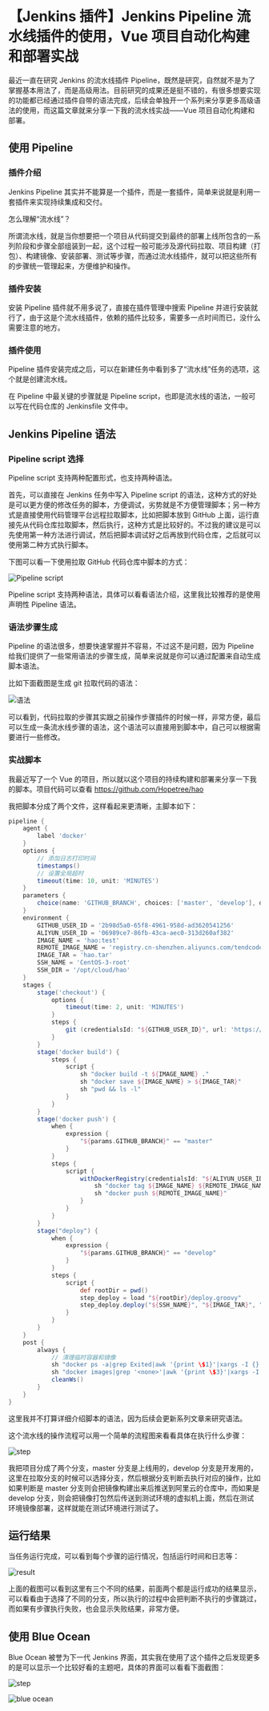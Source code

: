 # 【Jenkins 插件】Jenkins Pipeline 流水线插件的使用，Vue 项目自动化构建和部署实战

最近一直在研究 Jenkins 的流水线插件 Pipeline，既然是研究，自然就不是为了掌握基本用法了，而是高级用法。目前研究的成果还是挺不错的，有很多想要实现的功能都已经通过插件自带的语法完成，后续会单独开一个系列来分享更多高级语法的使用，而这篇文章就来分享一下我的流水线实战——Vue 项目自动化构建和部署。

## 使用 Pipeline

### 插件介绍

Jenkins Pipeline 其实并不能算是一个插件，而是一套插件，简单来说就是利用一套插件来实现持续集成和交付。

怎么理解“流水线”？

所谓流水线，就是当你想要把一个项目从代码提交到最终的部署上线所包含的一系列阶段和步骤全部组装到一起，这个过程一般可能涉及源代码拉取、项目构建（打包）、构建镜像、安装部署、测试等步骤，而通过流水线插件，就可以把这些所有的步骤统一管理起来，方便维护和操作。

### 插件安装

安装 Pipeline 插件就不用多说了，直接在插件管理中搜索 Pipeline 并进行安装就行了，由于这是个流水线插件，依赖的插件比较多，需要多一点时间而已，没什么需要注意的地方。

### 插件使用

Pipeline 插件安装完成之后，可以在新建任务中看到多了“流水线”任务的选项，这个就是创建流水线。

在 Pipeline 中最关键的步骤就是 Pipeline script，也即是流水线的语法，一般可以写在代码仓库的 Jenkinsfile 文件中。

## Jenkins Pipeline 语法

### Pipeline script 选择

Pipeline script 支持两种配置形式，也支持两种语法。

首先，可以直接在 Jenkins 任务中写入 Pipeline script 的语法，这种方式的好处是可以更方便的修改任务的脚本，方便调试，劣势就是不方便管理脚本；另一种方式是直接使用代码管理平台远程拉取脚本，比如把脚本放到 GitHub 上面，运行直接先从代码仓库拉取脚本，然后执行，这种方式是比较好的。不过我的建议是可以先使用第一种方法进行调试，然后把脚本调试好之后再放到代码仓库，之后就可以使用第二种方式执行脚本。

下图可以看一下使用拉取 GitHub 代码仓库中脚本的方式：

![Pipeline script](https://cdn.jsdelivr.net/gh/Hopetree/blog-img@main/article/190901/tendcode_2019-09-01_17-21-21.png)

Pipeline script 支持两种语法，具体可以看看语法介绍，这里我比较推荐的是使用声明性 Pipeline 语法。

### 语法步骤生成

Pipeline 的语法很多，想要快速掌握并不容易，不过这不是问题，因为 Pipeline 给我们提供了一些常用语法的步骤生成，简单来说就是你可以通过配置来自动生成脚本语法。

比如下面截图是生成 git 拉取代码的语法：

![语法](https://cdn.jsdelivr.net/gh/Hopetree/blog-img@main/article/190901/tendcode_2019-09-01_17-16-38.png)

可以看到，代码拉取的步骤其实跟之前操作步骤插件的时候一样，非常方便，最后可以生成一条流水线步骤的语法，这个语法可以直接用到脚本中，自己可以根据需要进行一些修改。

### 实战脚本

我最近写了一个 Vue 的项目，所以就以这个项目的持续构建和部署来分享一下我的脚本。项目代码可以查看 <https://github.com/Hopetree/hao>

我把脚本分成了两个文件，这样看起来更清晰，主脚本如下：

```groovy
pipeline {
    agent {
        label 'docker'
    }
    options {
        // 添加日志打印时间
        timestamps()
        // 设置全局超时
        timeout(time: 10, unit: 'MINUTES')
    }
    parameters {
        choice(name: 'GITHUB_BRANCH', choices: ['master', 'develop'], description: 'checkout github branch')
    }
    environment {
        GITHUB_USER_ID = '2b98d5a0-65f8-4961-958d-ad3620541256'
        ALIYUN_USER_ID = '06989ce7-86fb-43ca-aec0-313d260af382'
        IMAGE_NAME = 'hao:test'
        REMOTE_IMAGE_NAME = 'registry.cn-shenzhen.aliyuncs.com/tendcode/hao:lts'
        IMAGE_TAR = 'hao.tar'
        SSH_NAME = 'CentOS-3-root'
        SSH_DIR = '/opt/cloud/hao'
    }
    stages {
        stage('checkout') {
            options {
                timeout(time: 2, unit: 'MINUTES')
            }
            steps {
                git (credentialsId: "${GITHUB_USER_ID}", url: 'https://github.com/Hopetree/hao.git', branch: "${GITHUB_BRANCH}")
            }
        }
        stage('docker build') {
            steps {
                script {
                    sh "docker build -t ${IMAGE_NAME} ."
                    sh "docker save ${IMAGE_NAME} > ${IMAGE_TAR}"
                    sh "pwd && ls -l"
                }
            }
        }
        stage('docker push') {
            when {
                expression {
                    "${params.GITHUB_BRANCH}" == "master"
                }
            }
            steps {
                script {
                    withDockerRegistry(credentialsId: "${ALIYUN_USER_ID}", url: 'http://registry.cn-shenzhen.aliyuncs.com') {
                        sh "docker tag ${IMAGE_NAME} ${REMOTE_IMAGE_NAME}"
                        sh "docker push ${REMOTE_IMAGE_NAME}"
                    }
                }
            }
        }
        stage("deploy") {
            when {
                expression {
                    "${params.GITHUB_BRANCH}" == "develop"
                }
            }
            steps {
                script {
                    def rootDir = pwd()
                    step_deploy = load "${rootDir}/deploy.groovy"
                    step_deploy.deploy("${SSH_NAME}", "${IMAGE_TAR}", "${SSH_DIR}", "${IMAGE_NAME}")
                }
            }
        }
    }
    post {
        always {
            // 清理临时容器和镜像
            sh "docker ps -a|grep Exited|awk '{print \$1}'|xargs -I {} docker rm {}"
            sh "docker images|grep '<none>'|awk '{print \$3}'|xargs -I {} docker image rm {} > /dev/null 2>&1 || true"
            cleanWs()
        }
    }
}
```

这里我并不打算详细介绍脚本的语法，因为后续会更新系列文章来研究语法。

这个流水线的操作流程可以用一个简单的流程图来看看具体在执行什么步骤：

![step](https://cdn.jsdelivr.net/gh/Hopetree/blog-img@main/article/190901/tendcode_2019-09-01_18-29-37.png)

我把项目分成了两个分支，master 分支是上线用的，develop 分支是开发用的，这里在拉取分支的时候可以选择分支，然后根据分支判断去执行对应的操作，比如如果判断是 master 分支则会把镜像构建出来后推送到阿里云的仓库中，而如果是 develop 分支，则会把镜像打包然后传送到测试环境的虚拟机上面，然后在测试环境镜像部署，这样就能在测试环境进行测试了。

## 运行结果

当任务运行完成，可以看到每个步骤的运行情况，包括运行时间和日志等：

![result](https://cdn.jsdelivr.net/gh/Hopetree/blog-img@main/article/190901/tendcode_2019-09-01_17-07-56.png)

上面的截图可以看到这里有三个不同的结果，前面两个都是运行成功的结果显示，可以看看由于选择了不同的分支，所以执行的过程中会把判断不执行的步骤跳过，而如果有步骤执行失败，也会显示失败结果，非常方便。

## 使用 Blue Ocean

Blue Ocean 被誉为下一代 Jenkins 界面，其实我在使用了这个插件之后发现更多的是可以显示一个比较好看的主题吧，具体的界面可以看看下面截图：

![step](https://cdn.jsdelivr.net/gh/Hopetree/blog-img@main/article/190901/tendcode_2019-09-01_17-09-59.png)

![blue ocean](https://cdn.jsdelivr.net/gh/Hopetree/blog-img@main/article/190901/tendcode_2019-09-01_17-10-17.png)